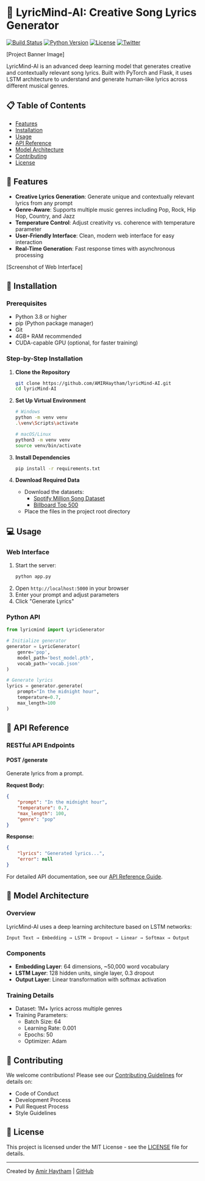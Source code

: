 # 🎵 LyricMind-AI: Creative Song Lyrics Generator

[![Build Status](https://img.shields.io/badge/build-passing-brightgreen)](https://github.com/AMIRHaytham/lyricMind-AI)
[![Python Version](https://img.shields.io/badge/python-3.8%2B-blue)](https://www.python.org/downloads/)
[![License](https://img.shields.io/badge/license-MIT-green)](LICENSE)
[![Twitter](https://img.shields.io/badge/twitter-@AmirHaytham__-1DA1F2)](https://twitter.com/AmirHaytham_)

[Project Banner Image]

LyricMind-AI is an advanced deep learning model that generates creative and contextually relevant song lyrics. Built with PyTorch and Flask, it uses LSTM architecture to understand and generate human-like lyrics across different musical genres.

## 📋 Table of Contents
- [Features](#-features)
- [Installation](#-installation)
- [Usage](#-usage)
- [API Reference](#-api-reference)
- [Model Architecture](#-model-architecture)
- [Contributing](#-contributing)
- [License](#-license)

## 🌟 Features

- **Creative Lyrics Generation**: Generate unique and contextually relevant lyrics from any prompt
- **Genre-Aware**: Supports multiple music genres including Pop, Rock, Hip Hop, Country, and Jazz
- **Temperature Control**: Adjust creativity vs. coherence with temperature parameter
- **User-Friendly Interface**: Clean, modern web interface for easy interaction
- **Real-Time Generation**: Fast response times with asynchronous processing

[Screenshot of Web Interface]

## 🚀 Installation

### Prerequisites
- Python 3.8 or higher
- pip (Python package manager)
- Git
- 4GB+ RAM recommended
- CUDA-capable GPU (optional, for faster training)

### Step-by-Step Installation

1. **Clone the Repository**
   ```bash
   git clone https://github.com/AMIRHaytham/lyricMind-AI.git
   cd lyricMind-AI
   ```

2. **Set Up Virtual Environment**
   ```bash
   # Windows
   python -m venv venv
   .\venv\Scripts\activate

   # macOS/Linux
   python3 -m venv venv
   source venv/bin/activate
   ```

3. **Install Dependencies**
   ```bash
   pip install -r requirements.txt
   ```

4. **Download Required Data**
   - Download the datasets:
     - [Spotify Million Song Dataset](https://www.kaggle.com/spotify/million-song-dataset)
     - [Billboard Top 500](https://www.billboard.com/charts/hot-100)
   - Place the files in the project root directory

## 💻 Usage

### Web Interface
1. Start the server:
   ```bash
   python app.py
   ```
2. Open `http://localhost:5000` in your browser
3. Enter your prompt and adjust parameters
4. Click "Generate Lyrics"

### Python API
```python
from lyricmind import LyricGenerator

# Initialize generator
generator = LyricGenerator(
    genre='pop',
    model_path='best_model.pth',
    vocab_path='vocab.json'
)

# Generate lyrics
lyrics = generator.generate(
    prompt="In the midnight hour",
    temperature=0.7,
    max_length=100
)
```

## 🔌 API Reference

### RESTful API Endpoints

#### POST /generate
Generate lyrics from a prompt.

**Request Body:**
```json
{
    "prompt": "In the midnight hour",
    "temperature": 0.7,
    "max_length": 100,
    "genre": "pop"
}
```

**Response:**
```json
{
    "lyrics": "Generated lyrics...",
    "error": null
}
```

For detailed API documentation, see our [API Reference Guide](docs/api.md).

## 🧠 Model Architecture

### Overview
LyricMind-AI uses a deep learning architecture based on LSTM networks:

```
Input Text → Embedding → LSTM → Dropout → Linear → Softmax → Output
```

### Components
- **Embedding Layer**: 64 dimensions, ~50,000 word vocabulary
- **LSTM Layer**: 128 hidden units, single layer, 0.3 dropout
- **Output Layer**: Linear transformation with softmax activation

### Training Details
- Dataset: 1M+ lyrics across multiple genres
- Training Parameters:
  - Batch Size: 64
  - Learning Rate: 0.001
  - Epochs: 50
  - Optimizer: Adam

## 👥 Contributing

We welcome contributions! Please see our [Contributing Guidelines](CONTRIBUTING.md) for details on:
- Code of Conduct
- Development Process
- Pull Request Process
- Style Guidelines

## 📄 License

This project is licensed under the MIT License - see the [LICENSE](LICENSE) file for details.

---

Created by [Amir Haytham](https://twitter.com/AmirHaytham_) | [GitHub](https://github.com/AMIRHaytham)
